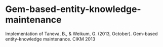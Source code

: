 # Gem-based-entity-knowledge-maintenance
Implementation of Taneva, B., &amp; Weikum, G. (2013, October). Gem-based entity-knowledge maintenance. CIKM 2013
